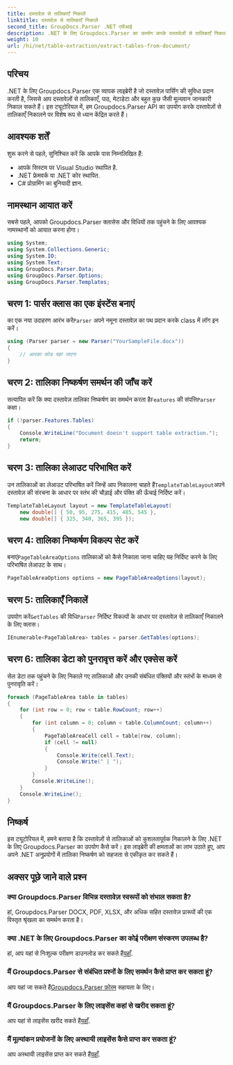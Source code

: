 ```yaml
---
title: दस्तावेज़ से तालिकाएँ निकालें
linktitle: दस्तावेज़ से तालिकाएँ निकालें
second_title: GroupDocs.Parser .NET एपीआई
description: .NET के लिए Groupdocs.Parser का उपयोग करके दस्तावेज़ों से तालिकाएँ निकालने का तरीका जानें। इस कार्यक्षमता को एकीकृत करने के बारे में विस्तृत मार्गदर्शिका के लिए आगे बढ़ें।
weight: 10
url: /hi/net/table-extraction/extract-tables-from-document/
---
```

## परिचय
.NET के लिए Groupdocs.Parser एक व्यापक लाइब्रेरी है जो दस्तावेज़ पार्सिंग की सुविधा प्रदान करती है, जिससे आप दस्तावेज़ों से तालिकाएँ, पाठ, मेटाडेटा और बहुत कुछ जैसी मूल्यवान जानकारी निकाल सकते हैं। इस ट्यूटोरियल में, हम Groupdocs.Parser API का उपयोग करके दस्तावेज़ों से तालिकाएँ निकालने पर विशेष रूप से ध्यान केंद्रित करते हैं।
## आवश्यक शर्तें
शुरू करने से पहले, सुनिश्चित करें कि आपके पास निम्नलिखित हैं:
- आपके सिस्टम पर Visual Studio स्थापित है.
- .NET फ्रेमवर्क या .NET कोर स्थापित.
- C# प्रोग्रामिंग का बुनियादी ज्ञान.

## नामस्थान आयात करें
सबसे पहले, आपको Groupdocs.Parser क्लासेस और विधियों तक पहुंचने के लिए आवश्यक नामस्थानों को आयात करना होगा।
```csharp
using System;
using System.Collections.Generic;
using System.IO;
using System.Text;
using GroupDocs.Parser.Data;
using GroupDocs.Parser.Options;
using GroupDocs.Parser.Templates;
```
## चरण 1: पार्सर क्लास का एक इंस्टेंस बनाएं
 का एक नया उदाहरण आरंभ करें`Parser` अपने नमूना दस्तावेज़ का पथ प्रदान करके class में लॉग इन करें।
```csharp
using (Parser parser = new Parser("YourSampleFile.docx"))
{
    // आपका कोड यहां जाएगा
}
```
## चरण 2: तालिका निष्कर्षण समर्थन की जाँच करें
 सत्यापित करें कि क्या दस्तावेज़ तालिका निष्कर्षण का समर्थन करता है`Features` की संपत्ति`Parser` कक्षा।
```csharp
if (!parser.Features.Tables)
{
    Console.WriteLine("Document doesn't support table extraction.");
    return;
}
```
## चरण 3: तालिका लेआउट परिभाषित करें
उन तालिकाओं का लेआउट परिभाषित करें जिन्हें आप निकालना चाहते हैं`TemplateTableLayout`अपने दस्तावेज़ की संरचना के आधार पर स्तंभ की चौड़ाई और पंक्ति की ऊँचाई निर्दिष्ट करें।
```csharp
TemplateTableLayout layout = new TemplateTableLayout(
    new double[] { 50, 95, 275, 415, 485, 545 },
    new double[] { 325, 340, 365, 395 });
```
## चरण 4: तालिका निष्कर्षण विकल्प सेट करें
 बनाएं`PageTableAreaOptions` तालिकाओं को कैसे निकाला जाना चाहिए यह निर्दिष्ट करने के लिए परिभाषित लेआउट के साथ।
```csharp
PageTableAreaOptions options = new PageTableAreaOptions(layout);
```
## चरण 5: तालिकाएँ निकालें
 उपयोग करें`GetTables` की विधि`Parser` निर्दिष्ट विकल्पों के आधार पर दस्तावेज़ से तालिकाएँ निकालने के लिए क्लास।
```csharp
IEnumerable<PageTableArea> tables = parser.GetTables(options);
```
## चरण 6: तालिका डेटा को पुनरावृत्त करें और एक्सेस करें
सेल डेटा तक पहुंचने के लिए निकाले गए तालिकाओं और उनकी संबंधित पंक्तियों और स्तंभों के माध्यम से पुनरावृति करें।
```csharp
foreach (PageTableArea table in tables)
{
    for (int row = 0; row < table.RowCount; row++)
    {
        for (int column = 0; column < table.ColumnCount; column++)
        {
            PageTableAreaCell cell = table[row, column];
            if (cell != null)
            {
                Console.Write(cell.Text);
                Console.Write(" | ");
            }
        }
        Console.WriteLine();
    }
    Console.WriteLine();
}
```
## निष्कर्ष
इस ट्यूटोरियल में, हमने बताया है कि दस्तावेज़ों से तालिकाओं को कुशलतापूर्वक निकालने के लिए .NET के लिए Groupdocs.Parser का उपयोग कैसे करें। इस लाइब्रेरी की क्षमताओं का लाभ उठाते हुए, आप अपने .NET अनुप्रयोगों में तालिका निष्कर्षण को सहजता से एकीकृत कर सकते हैं।

## अक्सर पूछे जाने वाले प्रश्न
### क्या Groupdocs.Parser विभिन्न दस्तावेज़ स्वरूपों को संभाल सकता है?
हां, Groupdocs.Parser DOCX, PDF, XLSX, और अधिक सहित दस्तावेज़ प्रारूपों की एक विस्तृत श्रृंखला का समर्थन करता है।
### क्या .NET के लिए Groupdocs.Parser का कोई परीक्षण संस्करण उपलब्ध है?
 हां, आप यहां से निःशुल्क परीक्षण डाउनलोड कर सकते हैं[यहाँ](https://releases.groupdocs.com/).
### मैं Groupdocs.Parser से संबंधित प्रश्नों के लिए समर्थन कैसे प्राप्त कर सकता हूं?
 आप यहां जा सकते हैं[Groupdocs.Parser फ़ोरम](https://forum.groupdocs.com/c/parser/17) सहायता के लिए।
### मैं Groupdocs.Parser के लिए लाइसेंस कहां से खरीद सकता हूं?
 आप यहां से लाइसेंस खरीद सकते हैं[यहाँ](https://purchase.groupdocs.com/buy).
### मैं मूल्यांकन प्रयोजनों के लिए अस्थायी लाइसेंस कैसे प्राप्त कर सकता हूं?
 आप अस्थायी लाइसेंस प्राप्त कर सकते हैं[यहाँ](https://purchase.groupdocs.com/temporary-license/).
